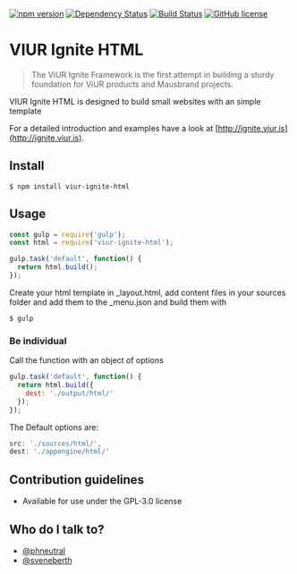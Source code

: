 [![npm version](https://badge.fury.io/js/viur-ignite-html.svg)](https://badge.fury.io/js/viur-ignite-html)
[![Dependency Status](https://david-dm.org/viur-ignite/viur-ignite-html.svg)](https://david-dm.org/viur-ignite/viur-ignite-html)
[![Build Status](https://travis-ci.org/viur-ignite/viur-ignite-html.svg?branch=master)](https://travis-ci.org/viur-ignite/viur-ignite-css)
[![GitHub license](https://img.shields.io/badge/license-GPL-blue.svg)](https://raw.githubusercontent.com/viur-ignite/viur-ignite-html/master/LICENSE)

# VIUR Ignite HTML
>The ViUR Ignite Framework is the first attempt in building a sturdy foundation for ViUR products and Mausbrand projects.

VIUR Ignite HTML is designed to build small websites with an simple template

For a detailed introduction and examples have a look at [http://ignite.viur.is](http://ignite.viur.is).


## Install
```
$ npm install viur-ignite-html
```

## Usage
```js
const gulp = require('gulp');
const html = require('viur-ignite-html');

gulp.task('default', function() {
  return html.build();
});
```

Create your html template in _layout.html, add content files in your sources folder and add them to the _menu.json and build them with
```
$ gulp
```


### Be individual
Call the function with an object of options
```js
gulp.task('default', function() {
  return html.build({
	dest: './output/html/'
  });
});
```

The Default options are:
```js
src: './sources/html/',
dest: './appengine/html/'
```

## Contribution guidelines
* Available for use under the GPL-3.0 license

## Who do I talk to?
* [@phneutral](https://github.com/phneutral)
* [@sveneberth](https://github.com/sveneberth)
